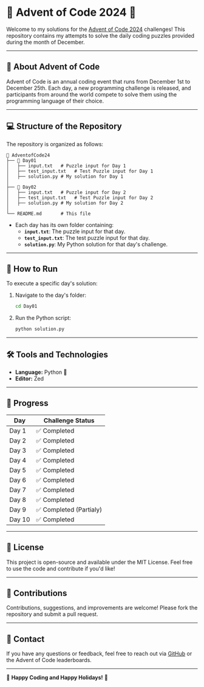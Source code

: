 # 🎄 Advent of Code 2024 🎄

Welcome to my solutions for the [Advent of Code 2024](https://adventofcode.com/2024) challenges! This repository contains my attempts to solve the daily coding puzzles provided during the month of December.

---

## 📜 About Advent of Code

Advent of Code is an annual coding event that runs from December 1st to December 25th. Each day, a new programming challenge is released, and participants from around the world compete to solve them using the programming language of their choice.

---

## 💻 Structure of the Repository

The repository is organized as follows:
```
📁 AdventofCode24
├── 📂 Day01
│   ├── input.txt   # Puzzle input for Day 1
│   ├── test_input.txt   # Test Puzzle input for Day 1
│   ├── solution.py # My solution for Day 1
│
├── 📂 Day02
│   ├── input.txt   # Puzzle input for Day 2
│   ├── test_input.txt   # Test Puzzle input for Day 2
│   ├── solution.py # My solution for Day 2
│
└── README.md       # This file
```

- Each day has its own folder containing:
  - **`input.txt`**: The puzzle input for that day.
  - **`test_input.txt`**: The test puzzle input for that day.
  - **`solution.py`**: My Python solution for that day's challenge.

---

## 🚀 How to Run

To execute a specific day's solution:

1. Navigate to the day's folder:
   ```bash
   cd Day01
   ```

2. Run the Python script:
   ```bash
   python solution.py
   ```

---

## 🛠️ Tools and Technologies

- **Language:** Python 🐍
- **Editor:** Zed

---

## 📅 Progress

| Day  | Challenge Status |
|------|------------------|
| Day 1 | ✅ Completed |
| Day 2 | ✅ Completed |
| Day 3 | ✅ Completed |
| Day 4 | ✅ Completed |
| Day 5 | ✅ Completed |
| Day 6 | ✅ Completed |
| Day 7 | ✅ Completed |
| Day 8 | ✅ Completed |
| Day 9 | ✅ Completed (Partialy) |
| Day 10 | ✅ Completed |
---

## 📝 License

This project is open-source and available under the MIT License. Feel free to use the code and contribute if you'd like!

---

## 🤝 Contributions

Contributions, suggestions, and improvements are welcome! Please fork the repository and submit a pull request.

---

## 📧 Contact

If you have any questions or feedback, feel free to reach out via [GitHub](https://github.com/NikosAvg) or the Advent of Code leaderboards.

---

🎄 **Happy Coding and Happy Holidays!** 🎄
